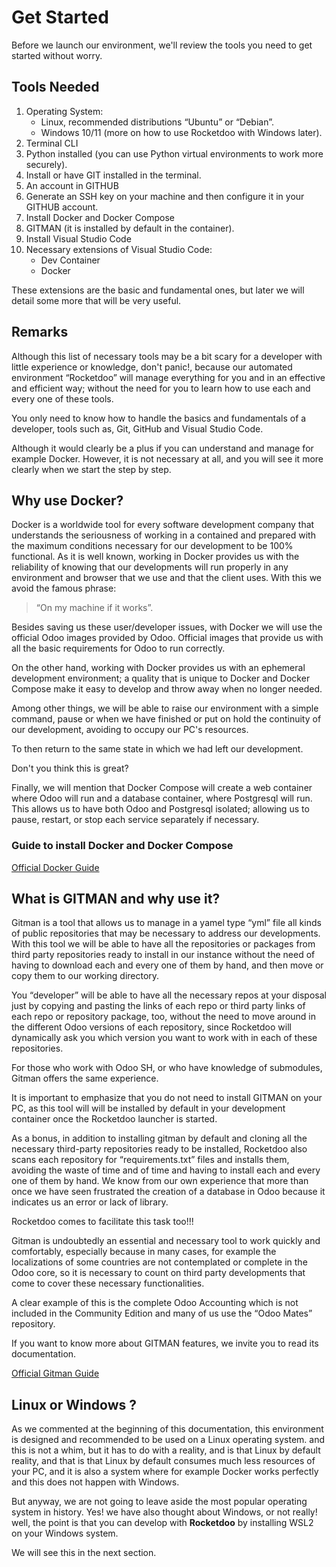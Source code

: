 # Get Started

Before we launch our environment, we'll review the tools you need to get started without worry.

## Tools Needed

1. Operating System: 
    - Linux, recommended distributions “Ubuntu” or “Debian”.
    - Windows 10/11 (more on how to use Rocketdoo with Windows later).
2. Terminal CLI
3. Python installed (you can use Python virtual environments to work more securely). 
4. Install or have GIT installed in the terminal.
5. An account in GITHUB
6. Generate an SSH key on your machine and then configure it in your GITHUB account.
7. Install Docker and Docker Compose
8. GITMAN (it is installed by default in the container).
9. Install Visual Studio Code
10. Necessary extensions of Visual Studio Code:
    - Dev Container
    - Docker

These extensions are the basic and fundamental ones, but later we will detail some more that will be very useful.

## Remarks

Although this list of necessary tools may be a bit scary for a developer with little experience or knowledge, don't panic!,
because our automated environment “Rocketdoo” will manage everything for you and
in an effective and efficient way; without the need for you to learn how to use each and every one of these tools.

You only need to know how to handle the basics and fundamentals of a developer, tools such as, Git,
GitHub and Visual Studio Code.

Although it would clearly be a plus if you can understand and manage for example Docker. However, it is not
necessary at all, and you will see it more clearly when we start the step by step.


## Why use Docker? 

Docker is a worldwide tool for every software development company that understands the seriousness of working in a contained and prepared
with the maximum conditions necessary for our development to be 100% functional.
As it is well known, working in Docker provides us with the reliability of knowing that our developments will run properly in any
environment and browser that we use and that the client uses.
With this we avoid the famous phrase:

> “On my machine if it works”.

Besides saving us these user/developer issues, with Docker we will use the official Odoo images provided by Odoo.
Official images that provide us with all the basic requirements for Odoo to run correctly.

On the other hand, working with Docker provides us with an ephemeral development environment; a quality that is unique to Docker and Docker
Compose make it easy to develop and throw away when no longer needed.

Among other things, we will be able to raise our environment with a simple command, pause or
when we have finished or put on hold the continuity of our development, avoiding to occupy our PC's resources.

To then return to the same state in which we had left our development.

Don't you think this is great?

Finally, we will mention that Docker Compose will create a web container where Odoo will run and a database container,
where Postgresql will run. This allows us to have both Odoo and Postgresql isolated;
allowing us to pause, restart, or stop each service separately if necessary.

### Guide to install Docker and Docker Compose

[Official Docker Guide](https://docs.docker.com/engine/install/ubuntu/)

## What is GITMAN and why use it?

Gitman is a tool that allows us to manage in a yamel type “yml” file 
all kinds of public repositories that may be necessary to address our developments. 
With this tool we will be able to have all the repositories or packages from third party repositories
ready to install in our instance without the need of having to download each and every one of them by hand,
and then move or copy them to our working directory.

You “developer” will be able to have all the necessary repos at your disposal just by copying and pasting the links of each repo or third party 
links of each repo or repository package, too, without the need to move around in the different Odoo versions of each repository,
since Rocketdoo will dynamically ask you which version you want to work with in each of these repositories.

For those who work with Odoo SH, or who have knowledge of submodules, Gitman offers the same experience.


It is important to emphasize that you do not need to install GITMAN on your PC, as this tool will
will be installed by default in your development container once the Rocketdoo launcher is started.

As a bonus, in addition to installing gitman by default and cloning all the necessary third-party repositories
ready to be installed, Rocketdoo also scans each repository for “requirements.txt” files and installs them,
avoiding the waste of time and
of time and having to install each and every one of them by hand. We know from our own experience that 
more than once we have seen frustrated the creation of a database in Odoo because it indicates us an error or lack of library.

Rocketdoo comes to facilitate this task too!!!

Gitman is undoubtedly an essential and necessary tool to work quickly and comfortably, especially because in many cases,
for example the localizations of some countries are not contemplated or complete in the Odoo core,
so it is necessary to count on third party developments that come to cover these necessary functionalities. 

A clear example of this is the complete Odoo Accounting
which is not included in the Community Edition and many of us use the “Odoo Mates” repository.

If you want to know more about GITMAN features, we invite you to read its documentation.

[Official Gitman Guide](https://gitman.readthedocs.io/en/latest/)

## Linux or Windows ?

As we commented at the beginning of this documentation, this environment is designed and recommended to be used on a Linux operating system.
and this is not a whim, but it has to do with a reality, and is that Linux by default
reality, and that is that Linux by default consumes much less resources of your PC, and it is also a system where
for example Docker works perfectly and this does not happen with Windows.

But anyway, we are not going to leave aside the most popular operating system in history.
Yes! we have also thought about Windows, or not really! well, the point is that you can develop with **Rocketdoo**
by installing WSL2 on your Windows system. 

We will see this in the next section.
